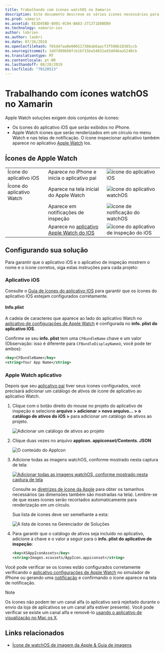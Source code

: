 ```yaml
---
title: Trabalhando com ícones watchOS no Xamarin
description: Este documento descreve os vários ícones necessários para um aplicativo watchOS e como configurar uma solução para incluir esses ícones.
ms.prod: xamarin
ms.assetid: EE3D45BD-8091-4C04-BA83-371371D8BEB9
ms.technology: xamarin-ios
author: lobrien
ms.author: laobri
ms.date: 07/26/2018
ms.openlocfilehash: f65d4faa0e006517366ab6aacf3f596b18385ccb
ms.sourcegitcommit: 1dd7d09b60fcb1bf15ba54831ed3dd46aa5240cb
ms.translationtype: MT
ms.contentlocale: pt-BR
ms.lasthandoff: 08/28/2019
ms.locfileid: "70120513"
---
```

# <a name="working-with-watchos-icons-in-xamarin"></a>Trabalhando com ícones watchOS no Xamarin

Apple Watch soluções exigem dois conjuntos de ícones:

- Os ícones do aplicativo iOS que serão exibidos no iPhone.
- Apple Watch ícones que serão renderizados em um círculo no menu Watch e nas telas de notificação. O ícone inspecionar aplicativo também aparece no aplicativo [Apple Watch](~/ios/watchos/app-fundamentals/settings.md) Ios.

## <a name="apple-watch-icons"></a>Ícones de Apple Watch

| | | |
|-|-|-|
|Ícone do aplicativo iOS|Aparece no iPhone e inicia o aplicativo pai|![ícone do aplicativo iOS](icons-images/icon-ios.png)|
|Ícone do aplicativo Watch|Aparece na tela inicial do Apple Watch|![ícone do aplicativo watchOS](icons-images/icon-home.png)|
||Aparece em notificações de inspeção|![ícone de notificação do watchOS](icons-images/notification-icon.png)|
||Aparece no [aplicativo Apple Watch do IOS](~/ios/watchos/app-fundamentals/settings.md)|![ícone do aplicativo de inspeção do iOS](icons-images/watch-app-sml.png)|

## <a name="configuring-your-solution"></a>Configurando sua solução

Para garantir que o aplicativo iOS e o aplicativo de inspeção mostrem o nome e o ícone corretos, siga estas instruções para cada projeto:

### <a name="ios-app"></a>Aplicativo iOS

Consulte o [Guia de ícones do aplicativo IOS](~/ios/app-fundamentals/images-icons/app-icons.md) para garantir que os ícones do aplicativo IOS estejam configurados corretamente.

#### <a name="infoplist"></a>Info.plist

A cadeia de caracteres que aparece ao lado do aplicativo Watch no [aplicativo de configurações de Apple Watch](~/ios/watchos/app-fundamentals/settings.md) é configurada no **info. plist do aplicativo IOS**.

Confirme se seu **info. plist** tem uma `CFBundleName` chave e um valor (Observação: isso é diferente para `CFBundleDisplayName`o, você pode ter ambos):

```xml
<key>CFBundleName</key>
<string>Your App Name</string>
```

### <a name="apple-watch-app"></a>Apple Watch aplicativo

Depois que seu [aplicativo pai](~/ios/watchos/app-fundamentals/parent-app.md) tiver seus ícones configurados, você precisará adicionar um catálogo de ativos de ícone de aplicativo ao aplicativo Watch.

1. Clique com o botão direito do mouse no projeto do aplicativo de inspeção e selecione **arquivo > adicionar > novo arquivo... > o catálogo de ativos do iOS >** para adicionar um catálogo de ativos ao projeto.

    ![](icons-images/newasset.png "Adicionar um catálogo de ativos ao projeto")

2. Clique duas vezes no arquivo **appIcon. appiconset/Contents. JSON**

    ![](icons-images/xcassets-iconset-sml.png "O conteúdo do AppIcon")

3. Adicione todas as imagens watchOS, conforme mostrado nesta captura de tela:

    [![](icons-images/appicons-sml.png "Adicionar todas as imagens watchOS, conforme mostrado nesta captura de tela")](icons-images/appicons.png#lightbox)

    Consulte as [diretrizes de ícone da Apple](https://developer.apple.com/design/human-interface-guidelines/watchos/icons-and-images/menu-icons/) para obter os tamanhos necessários (as dimensões também são mostradas na tela). Lembre-se de que esses ícones serão recortados automaticamente para renderização em um círculo.

    Sua lista de ícones deve ser semelhante a esta:

    ![](icons-images/xcassets-complete-sml.png "A lista de ícones na Gerenciador de Soluções")

4. Para garantir que o catálogo de ativos seja incluído no aplicativo, adicione a chave e o valor a seguir para o **info. plist do aplicativo de inspeção**:

    ```xml
    <key>XSAppIconAssets</key>
    <string>Images.xcassets/AppIcon.appiconset</string>
    ```

Você pode verificar se os ícones estão configurados corretamente verificando o [aplicativo configurações de Apple Watch](~/ios/watchos/app-fundamentals/settings.md) no simulador de iPhone ou gerando uma [notificação](~/ios/watchos/platform/notifications.md) e confirmando o ícone aparece na tela de notificação.

> [!NOTE]
> Os ícones não podem ter um canal alfa (o aplicativo será rejeitado durante o envio da loja de aplicativos se um canal alfa estiver presente). Você pode verificar se existe um canal alfa e removê-lo [usando o aplicativo de visualização no Mac os X](~/ios/watchos/troubleshooting.md#noalpha).


## <a name="related-links"></a>Links relacionados

- [Ícone de watchOS de imagem da Apple & Guia de imagens](https://developer.apple.com/design/human-interface-guidelines/watchos/icons-and-images/)

